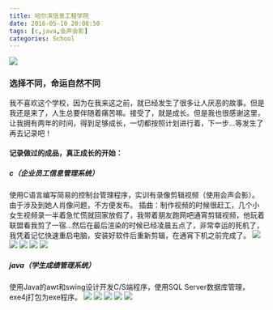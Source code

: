 ```yaml
---
title: 哈尔滨信息工程学院
date: 2016-05-10 20:08:50
tags: [c,java,会声会影]
categories: School
---
```

<img src="https://sadness96.github.io/images/blog/memory-University/school.png"/>

<!-- more -->
### 选择不同，命运自然不同
我不喜欢这个学校，因为在我来这之前，就已经发生了很多让人厌恶的故事。但是我还是来了，人生总要伴随着痛苦嘛。接受了，就是成长。但是我也很感谢这里，让我拥有两年的时间，得到足够成长，一切都按照计划进行着，下一步…等发生了再去记录吧！
#### 记录做过的成品，真正成长的开始：
##### c（企业员工信息管理系统）
使用C语言编写简易的控制台管理程序，实训有录像剪辑视频（使用会声会影）。由于涉及到她人肖像问题，不方便发布。
插曲：制作视频的时候很赶工，几个小女生视频录一半着急忙慌就回家放假了，我带着朋友跑网吧通宵剪辑视频，他玩着联盟看我剪了一宿…然后在最后渲染的时候已经凌晨五点了，非常幸运的死机了，我凭着记忆快速重启电脑，安装好软件后重新剪辑，在通宵下机之前完成了。
<img src="https://sadness96.github.io/images/blog/memory-University/c-登录.png"/>
<img src="https://sadness96.github.io/images/blog/memory-University/c-主界面.png"/>
<img src="https://sadness96.github.io/images/blog/memory-University/c-主界面2.png"/>
<img src="https://sadness96.github.io/images/blog/memory-University/c-查询.png"/>
<img src="https://sadness96.github.io/images/blog/memory-University/c-修改.png"/>
##### java（学生成绩管理系统）
使用Java的awt和swing设计开发C/S端程序，使用SQL Server数据库管理，exe4j打包为exe程序。
<img src="https://sadness96.github.io/images/blog/memory-University/java-Login.png"/>
<img src="https://sadness96.github.io/images/blog/memory-University/java-主界面.png"/>
<img src="https://sadness96.github.io/images/blog/memory-University/java-查询界面.png"/>
<img src="https://sadness96.github.io/images/blog/memory-University/java-添加界面.png"/>
<img src="https://sadness96.github.io/images/blog/memory-University/java-删除界面.png"/>